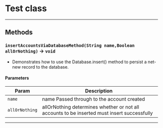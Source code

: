# Test class
---
## Methods
### `insertAccountsViaDatabaseMethod(String name,Boolean allOrNothing)` → `void`

- Demonstrates how to use the Database.insert() method to persist a net-new record to the database.
#### Parameters
|Param|Description|
|-----|-----------|
|`name` |          name Passed through to the account created |
|`allOrNothing` |  allOrNothing determines whether or not all accounts to be inserted must insert successfully |

---
